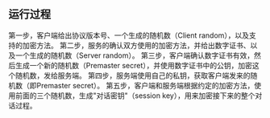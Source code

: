 ## 运行过程 ##
第一步，客户端给出协议版本号、一个生成的随机数（Client random），以及支持的加密方法。
第二步，服务的确认双方使用的加密方法，并给出数字证书、以及一个生成的随机数（Server random）。
第三步，客户端确认数字证书有效，然后生成一个新的随机数（Premaster secret），并使用数字证书中的公钥，加密这个随机数，发给服务端。
第四步，服务端使用自己的私钥，获取客户端发来的随机数（即Premaster secret）。
第五步，客户端和服务端根据约定的加密方法，使用前面的三个随机数，生成"对话密钥"（session key），用来加密接下来的整个对话过程。
